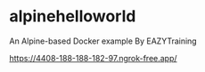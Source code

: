 # alpinehelloworld
An Alpine-based Docker example By EAZYTraining

https://4408-188-188-182-97.ngrok-free.app/
